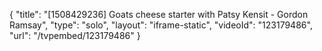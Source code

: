 {
    "title": "[1508429236] Goats cheese starter with Patsy Kensit - Gordon Ramsay",
    "type": "solo",
    "layout": "iframe-static",
    "videoId": "123179486",
    "url": "\/tvpembed\/123179486"
}